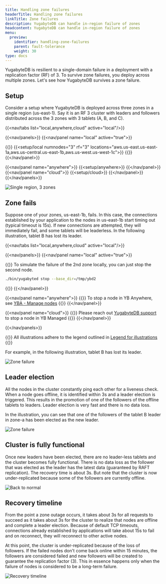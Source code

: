 ```yaml
---
title: Handling zone failures
headerTitle: Handling zone failures
linkTitle: Zone failures
description: YugabyteDB can handle in-region failure of zones
headcontent: YugabyteDB can handle in-region failure of zones
menu:
  preview:
    identifier: handling-zone-failures
    parent: fault-tolerance
    weight: 30
type: docs
---
```


YugabyteDB is resilient to a single-domain failure in a deployment with a replication factor (RF) of 3. To survive zone failures, you deploy across multiple zones. Let's see how YugabyteDB survives a zone failure.

## Setup

Consider a setup where YugabyteDB is deployed across three zones in a single region (us-east-1). Say it is an RF 3 cluster with leaders and followers distributed across the 3 zones with 3 tablets (A, B, and C).

<!-- begin: nav tabs -->
{{<nav/tabs list="local,anywhere,cloud" active="local"/>}}

{{<nav/panels>}}
{{<nav/panel name="local" active="true">}}
<!-- local cluster setup instructions -->
{{<collapse title="Setup a local cluster">}}
{{<setup/local numnodes="3" rf="3" locations="aws.us-east.us-east-1a,aws.us-central.us-east-1b,aws.us-west.us-west-1c">}}
{{</collapse>}}
{{</nav/panel>}}

{{<nav/panel name="anywhere">}} {{<setup/anywhere>}} {{</nav/panel>}}
{{<nav/panel name="cloud">}} {{<setup/cloud>}} {{</nav/panel>}}
{{</nav/panels>}}
<!-- end: nav tabs -->

![Single region, 3 zones](/images/explore/fault-tolerance/single-region-setup.png)

## Zone fails

Suppose one of your zones, us-east-1b, fails. In this case, the connections established by your application to the nodes in us-east-1b start timing out (typical timeout is 15s). If new connections are attempted, they will immediately fail, and some tablets will be leaderless. In the following illustration, tablet B has lost its leader.

<!-- begin nav tabs -->
{{<nav/tabs list="local,anywhere,cloud" active="local"/>}}

{{<nav/panels>}}
{{<nav/panel name="local" active="true">}}
<!-- local cluster setup instructions -->
{{<collapse title="Simulate failure of a zone locally">}}
To simulate the failure of the 2nd zone locally, you can just stop the second node.

```bash
./bin/yugabyted stop --base_dir=/tmp/ybd2
```

{{</collapse>}}
{{</nav/panel>}}

{{<nav/panel name="anywhere">}}
{{<note>}} To stop a node in YB Anywhere, see [YBA - Manage nodes](../../../yugabyte-platform/manage-deployments/remove-nodes/#start-and-stop-node-processes) {{</note>}}
{{</nav/panel>}}

{{<nav/panel name="cloud">}}
{{<note>}} Please reach out [YugabyteDB support](https://support.yugabyte.com) to stop a node in YB Managed {{</note>}}
{{</nav/panel>}}

{{</nav/panels>}}
<!-- end nav tabs -->

{{<note>}}
All illustrations adhere to the legend outlined in [Legend for illustrations](../../../contribute/docs/docs-layout#legend-for-illustrations)
{{</note>}}

For example, in the following illustration, tablet B has lost its leader.

![Zone failure](/images/explore/fault-tolerance/single-region-zone-failure.png)

## Leader election

All the nodes in the cluster constantly ping each other for a liveness check. When a node goes offline, it is identified within 3s and a leader election is triggered. This results in the promotion of one of the followers of the offline tablets to leaders. Leader election is very fast and there is no data loss.

In the illustration, you can see that one of the followers of the tablet B leader in zone-a has been elected as the new leader.

![Zone failure](/images/explore/fault-tolerance/zone-failure-leader-election.png)

## Cluster is fully functional

Once new leaders have been elected, there are no leader-less tablets and the cluster becomes fully functional. There is no data loss as the follower that was elected as the leader has the latest data (guaranteed by RAFT replication). The recovery time is about 3s. But note that the cluster is now under-replicated because some of the followers are currently offline.

![Back to normal](/images/explore/fault-tolerance/zone-failure-fully-functional.png)

## Recovery timeline

From the point a zone outage occurs, it takes about 3s for all requests to succeed as it takes about 3s for the cluster to realize that nodes are offline and complete a leader election. Because of default TCP timeouts, connections already established by applications will take about 15s to fail and on reconnect, they will reconnect to other active nodes.

At this point, the cluster is under-replicated because of the loss of followers. If the failed nodes don't come back online within 15 minutes, the followers are considered failed and new followers will be created to guarantee the replication factor (3). This in essence happens only when the failure of nodes is considered to be a long-term failure.

![Recovery timeline](/images/explore/fault-tolerance/zone-failure-recovery-timeline.png)
